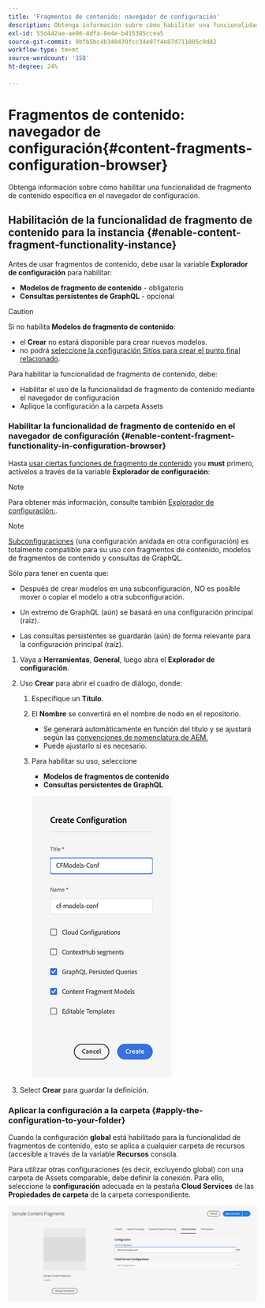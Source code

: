 ```yaml
---
title: 'Fragmentos de contenido: navegador de configuración'
description: Obtenga información sobre cómo habilitar una funcionalidad de fragmento de contenido específica en el navegador de configuración.
exl-id: 55d442ae-ae06-4dfa-8e4e-b415385ccea5
source-git-commit: 9bfb5bc4b340439fcc34e97f4e87d711805c0d82
workflow-type: tm+mt
source-wordcount: '358'
ht-degree: 24%

---
```


# Fragmentos de contenido: navegador de configuración{#content-fragments-configuration-browser}

Obtenga información sobre cómo habilitar una funcionalidad de fragmento de contenido específica en el navegador de configuración.

## Habilitación de la funcionalidad de fragmento de contenido para la instancia {#enable-content-fragment-functionality-instance}

Antes de usar fragmentos de contenido, debe usar la variable **Explorador de configuración** para habilitar:

* **Modelos de fragmento de contenido** - obligatorio
* **Consultas persistentes de GraphQL** - opcional

>[!CAUTION]
>
>Si no habilita **Modelos de fragmento de contenido**:
>
>* el **Crear** no estará disponible para crear nuevos modelos.
>* no podrá [seleccione la configuración Sitios para crear el punto final relacionado](/help/headless/graphql-api/graphql-endpoint.md).


Para habilitar la funcionalidad de fragmento de contenido, debe:

* Habilitar el uso de la funcionalidad de fragmento de contenido mediante el navegador de configuración
* Aplique la configuración a la carpeta Assets

### Habilitar la funcionalidad de fragmento de contenido en el navegador de configuración {#enable-content-fragment-functionality-in-configuration-browser}

Hasta [usar ciertas funciones de fragmento de contenido](#creating-a-content-fragment-model) you **must** primero, actívelos a través de la variable **Explorador de configuración**:

>[!NOTE]
>
>Para obtener más información, consulte también [Explorador de configuración:](/help/implementing/developing/introduction/configurations.md#using-configuration-browser).

>[!NOTE]
>
>[Subconfiguraciones](/help/implementing/developing/introduction/configurations.md#configuration-resolution) (una configuración anidada en otra configuración) es totalmente compatible para su uso con fragmentos de contenido, modelos de fragmentos de contenido y consultas de GraphQL.
>
>Sólo para tener en cuenta que:
>
>
>* Después de crear modelos en una subconfiguración, NO es posible mover o copiar el modelo a otra subconfiguración.
>
>* Un extremo de GraphQL (aún) se basará en una configuración principal (raíz).
>
>* Las consultas persistentes se guardarán (aún) de forma relevante para la configuración principal (raíz).



1. Vaya a **Herramientas**, **General**, luego abra el **Explorador de configuración**.

1. Uso **Crear** para abrir el cuadro de diálogo, donde:

   1. Especifique un **Título**.
   1. El **Nombre** se convertirá en el nombre de nodo en el repositorio.
      * Se generará automáticamente en función del título y se ajustará según las [convenciones de nomenclatura de AEM.](/help/implementing/developing/introduction/naming-conventions.md)
      * Puede ajustarlo si es necesario.
   1. Para habilitar su uso, seleccione
      * **Modelos de fragmentos de contenido**
      * **Consultas persistentes de GraphQL**

      ![Definir configuración](assets/cfm-conf-01.png)


1. Select **Crear** para guardar la definición.

<!-- 1. Select the location appropriate to your website. -->

### Aplicar la configuración a la carpeta {#apply-the-configuration-to-your-folder}

Cuando la configuración **global** está habilitado para la funcionalidad de fragmentos de contenido, esto se aplica a cualquier carpeta de recursos (accesible a través de la variable **Recursos** consola.

Para utilizar otras configuraciones (es decir, excluyendo global) con una carpeta de Assets comparable, debe definir la conexión. Para ello, seleccione la **configuración** adecuada en la pestaña **Cloud Services** de las **Propiedades de carpeta** de la carpeta correspondiente.

![Aplicar configuración](assets/cfm-conf-02.png)
